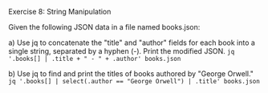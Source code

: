 Exercise 8: String Manipulation

Given the following JSON data in a file named books.json:

a) Use jq to concatenate the "title" and "author" fields for each book into a single string, separated by a hyphen (-). Print the modified JSON.
`jq '.books[] | .title + " - " + .author' books.json`

b) Use jq to find and print the titles of books authored by "George Orwell."
`jq '.books[] | select(.author == "George Orwell") | .title' books.json`

